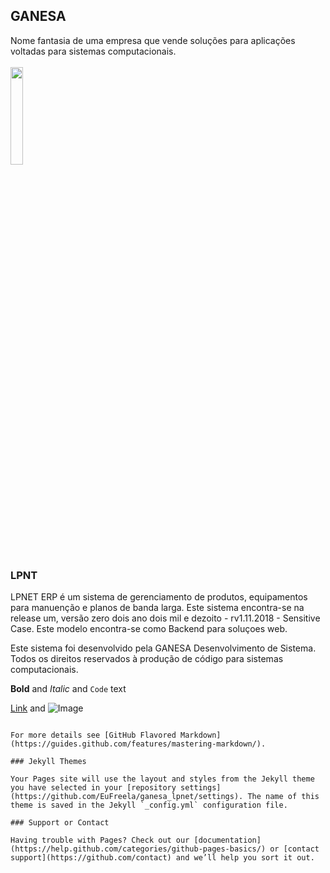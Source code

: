 ## GANESA

Nome fantasia de uma empresa que vende soluções para aplicações voltadas para sistemas computacionais.
<br><br>
<img src="https://s5.postimg.cc/8x2ghebnb/ganesha.png" height="20%" width="20%" align="center">

### LPNT

LPNET ERP é um sistema de gerenciamento de produtos, equipamentos para manuenção e planos de banda larga. Este sistema encontra-se na release um, versão zero dois ano dois mil e dezoito - rv1.11.2018 - Sensitive Case. Este modelo encontra-se como Backend para soluçoes web.

Este sistema foi desenvolvido pela GANESA Desenvolvimento de Sistema. Todos os direitos reservados à produção de código para sistemas computacionais.



**Bold** and _Italic_ and `Code` text

[Link](url) and ![Image](src)
```

For more details see [GitHub Flavored Markdown](https://guides.github.com/features/mastering-markdown/).

### Jekyll Themes

Your Pages site will use the layout and styles from the Jekyll theme you have selected in your [repository settings](https://github.com/EuFreela/ganesa_lpnet/settings). The name of this theme is saved in the Jekyll `_config.yml` configuration file.

### Support or Contact

Having trouble with Pages? Check out our [documentation](https://help.github.com/categories/github-pages-basics/) or [contact support](https://github.com/contact) and we’ll help you sort it out.
